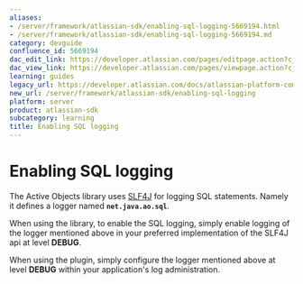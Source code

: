 ```yaml
---
aliases:
- /server/framework/atlassian-sdk/enabling-sql-logging-5669194.html
- /server/framework/atlassian-sdk/enabling-sql-logging-5669194.md
category: devguide
confluence_id: 5669194
dac_edit_link: https://developer.atlassian.com/pages/editpage.action?cjm=wozere&pageId=5669194
dac_view_link: https://developer.atlassian.com/pages/viewpage.action?cjm=wozere&pageId=5669194
learning: guides
legacy_url: https://developer.atlassian.com/docs/atlassian-platform-common-components/active-objects/developing-your-plugin-with-active-objects/active-objects-faq/enabling-sql-logging
new_url: /server/framework/atlassian-sdk/enabling-sql-logging
platform: server
product: atlassian-sdk
subcategory: learning
title: Enabling SQL logging
---
```

# Enabling SQL logging

The Active Objects library uses <a href="http://www.slf4j.org/" class="external-link">SLF4J</a> for logging SQL statements. Namely it defines a logger named **`net.java.ao.sql`**.

When using the library, to enable the SQL logging, simply enable logging of the logger mentioned above in your preferred implementation of the SLF4J api at level **DEBUG**.

When using the plugin, simply configure the logger mentioned above at level **DEBUG** within your application's log administration.




































































































































































































































